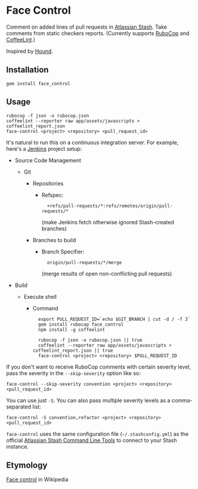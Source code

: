 # Face Control

Comment on added lines of pull requests in [Atlassian Stash][].
Take comments from static checkers reports.
(Currently supports [RuboCop][] and [CoffeeLint][].)

Inspired by [Hound][].

## Installation

    gem install face_control

## Usage

    rubocop -f json -o rubocop.json
    coffeelint --reporter raw app/assets/javascripts > coffeelint_report.json
    face-control <project> <repository> <pull_request_id>

It's natural to run this on a continuous integration server.
For example, here's a [Jenkins][] project setup:

* Source Code Management
  * Git
    * Repositories
      * Refspec:

              +refs/pull-requests/*:refs/remotes/origin/pull-requests/*

        (make Jenkins fetch otherwise ignored Stash-created branches)

    * Branches to build
      * Branch Specifier:

              origin/pull-requests/*/merge

        (merge results of open non-conflicting pull requests)

* Build
  * Execute shell
    * Command

            export PULL_REQUEST_ID=`echo $GIT_BRANCH | cut -d / -f 3`
            gem install rubocop face_control
            npm install -g coffeelint

            rubocop -f json -o rubocop.json || true
            coffeelint --reporter raw app/assets/javascripts > coffeelint_report.json || true
            face-control <project> <repository> $PULL_REQUEST_ID

If you don't want to receive RuboCop comments with certain severity level,
pass the severity in the `--skip-severity` option like so:

    face-control --skip-severity convention <project> <repository> <pull_request_id>

You can use just `-S`.
You can also pass multiple severity levels as a comma-separated list:

    face-control -S convention,refactor <project> <repository> <pull_request_id>

`face-control` uses the same configuration file (`~/.stashconfig.yml`)
as the official [Atlassian Stash Command Line Tools][]
to connect to your Stash instance.

## Etymology

[Face control][] in Wikipedia

[Hound]: https://houndci.com
[Atlassian Stash]: https://www.atlassian.com/software/stash
[Atlassian Stash Command Line Tools]: https://bitbucket.org/atlassian/stash-command-line-tools
[RuboCop]: http://batsov.com/rubocop/
[CoffeeLint]: http://www.coffeelint.org
[Jenkins]: http://jenkins-ci.org
[Face control]: http://en.wikipedia.org/wiki/Face_control

